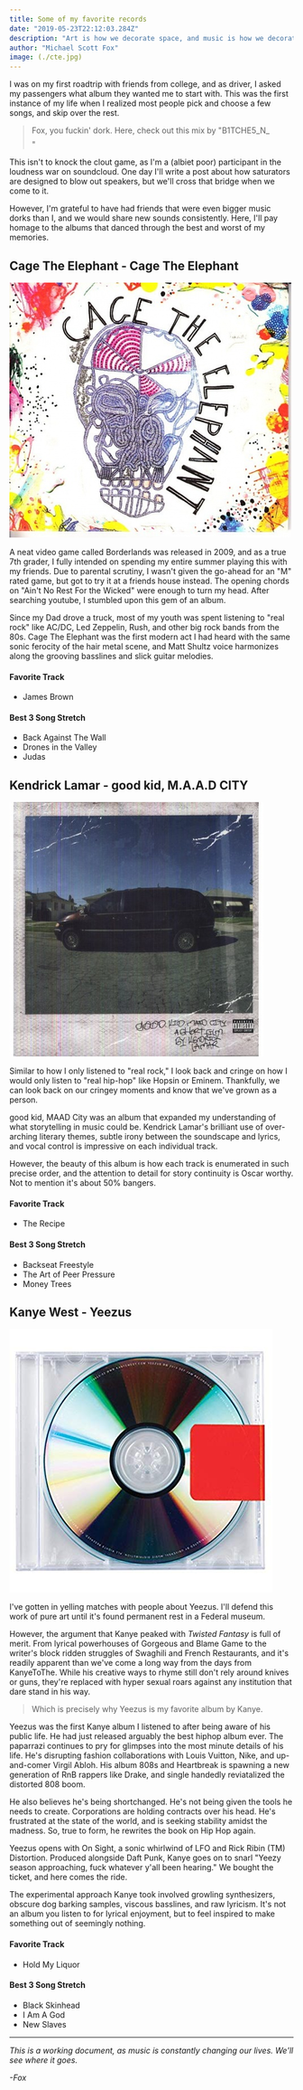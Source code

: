```yaml
---
title: Some of my favorite records
date: "2019-05-23T22:12:03.284Z"
description: "Art is how we decorate space, and music is how we decorate time. These are a few of my favorite albums to spin on the needle..."
author: "Michael Scott Fox"
image: (./cte.jpg)
---
```


I was on my first roadtrip with friends from college, and as driver, I asked my passengers what album they wanted me to start with. This was the first instance of my life when I realized most people pick and choose a few songs, and skip over the rest. 

> Fox, you fuckin' dork. Here, check out this mix by "B1TCHE5\_N\_$$$$"

This isn't to knock the clout game, as I'm a (albiet poor) participant in the loudness war on soundcloud. One day I'll write a post about how saturators are designed to blow out speakers, but we'll cross that bridge when we come to it. 

However, I'm grateful to have had friends that were even bigger music dorks than I, and we would share new sounds consistently. Here, I'll pay homage to the albums that danced through the best and worst of my memories. 


## Cage The Elephant - Cage The Elephant
![cage-the-elephant-self-titled](./cte.jpg)

A neat video game called Borderlands was released in 2009, and as a true 7th grader, I fully intended on spending my entire summer playing this with my friends. Due to parental scrutiny, I wasn't given the go-ahead for an "M" rated game, but got to try it at a friends house instead. The opening chords on "Ain't No Rest For the Wicked" were enough to turn my head. After searching youtube, I stumbled upon this gem of an album. 

Since my Dad drove a truck, most of my youth was spent listening to "real rock" like AC/DC, Led Zeppelin, Rush, and other big rock bands from the 80s. Cage The Elephant was the first modern act I had heard with the same sonic ferocity of the hair metal scene, and Matt Shultz voice harmonizes along the grooving basslines and slick guitar melodies. 

#### Favorite Track
 - James Brown
  
#### Best 3 Song Stretch
 - Back Against The Wall
 - Drones in the Valley
 - Judas


## Kendrick Lamar - good kid, M.A.A.D CITY
![gkmc](./gkmc.jpeg)

Similar to how I only listened to "real rock," I look back and cringe on how I would only listen to "real hip-hop" like Hopsin or Eminem. Thankfully, we can look back on our cringey moments and know that we've grown as a person.

good kid, MAAD City was an album that expanded my understanding of what storytelling in music could be. Kendrick Lamar's brilliant use of over-arching literary themes, subtle irony between the soundscape and lyrics, and vocal control is impressive on each individual track.

However, the beauty of this album is how each track is enumerated in such precise order, and the attention to detail for story continuity is Oscar worthy. Not to mention it's about 50% bangers. 

#### Favorite Track 
- The Recipe 

#### Best 3 Song Stretch
- Backseat Freestyle
- The Art of Peer Pressure
- Money Trees


## Kanye West - Yeezus
![yeezus](./index.jpg)

I've gotten in yelling matches with people about Yeezus. I'll defend this work of pure art until it's found permanent rest in a Federal museum. 

However, the argument that Kanye peaked with _Twisted Fantasy_ is full of merit. From lyrical powerhouses of Gorgeous and Blame Game to the writer's block ridden struggles of Swaghili and French Restaurants, and it's readily apparent than we've come a long way from the days from KanyeToThe. While his creative ways to rhyme still don't rely around knives or guns, they're replaced with hyper sexual roars against any institution that dare stand in his way.

>Which is precisely why Yeezus is my favorite album by Kanye. 

Yeezus was the first Kanye album I listened to after being aware of his public life. He had just released arguably the best hiphop album ever. The paparrazi continues to pry for glimpses into the most minute details of his life. He's disrupting fashion collaborations with Louis Vuitton, Nike, and up-and-comer Virgil Abloh. His album 808s and Heartbreak is spawning a new generation of RnB rappers like Drake, and single handedly reviatalized the distorted 808 boom.

He also believes he's being shortchanged. He's not being given the tools he needs to create. Corporations are holding contracts over his head. He's frustrated at the state of the world, and is seeking stability amidst the madness. So, true to form, he rewrites the book on Hip Hop again. 

Yeezus opens with On Sight, a sonic whirlwind of LFO and Rick Ribin (TM) Distortion. Produced alongside Daft Punk, Kanye goes on to snarl "Yeezy season approaching, fuck whatever y'all been hearing." We bought the ticket, and here comes the ride. 

The experimental approach Kanye took involved growling synthesizers, obscure dog barking samples, viscous basslines, and raw lyricism. It's not an album you listen to for lyrical enjoyment, but to feel inspired to make something out of seemingly nothing. 

#### Favorite Track
- Hold My Liquor

#### Best 3 Song Stretch
- Black Skinhead
- I Am A God
- New Slaves

<!--
## The Silent Comedy - Common Faults

## Kanye West - The College Dropout

## Death Grips - Ex-Military

## Portugal. the Man - Evil Friends

## Chance the Rapper - Acid Rap 




## Glass Animals - ZABA

## KIDS SEE GHOSTS - KIDS SEE GHOSTS -->
---
_This is a working document, as music is constantly changing our lives. We'll see where it goes._

_-Fox_
